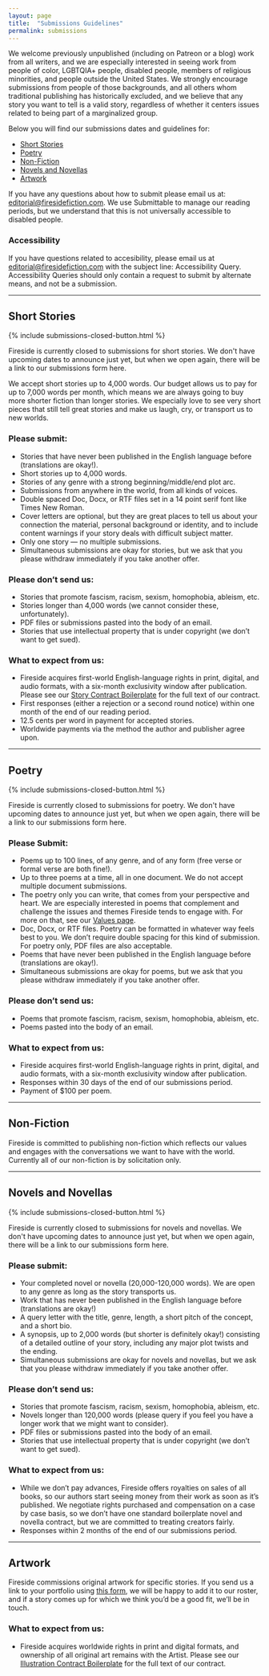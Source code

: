 ```yaml
---
layout: page
title:  "Submissions Guidelines"
permalink: submissions
---
```


We welcome previously unpublished (including on Patreon or a blog) work from all writers, and we are especially interested in seeing work from people of color, LGBTQIA+ people, disabled people, members of religious minorities, and people outside the United States. We strongly encourage submissions from people of those backgrounds, and all others whom traditional publishing has historically excluded, and we believe that any story you want to tell is a valid story, regardless of whether it centers issues related to being part of a marginalized group.

Below you will find our submissions dates and guidelines for:
- [Short Stories](#short-stories)
- [Poetry](#poetry)
- [Non-Fiction](#non-fiction)
- [Novels and Novellas](#novels-and-novellas)
- [Artwork](#artwork)

If you have any questions about how to submit please email us at: [editorial@firesidefiction.com](mailto:editorial@firesidefiction.com). We use Submittable to manage our reading periods, but we understand that this is not universally accessible to disabled people.

### Accessibility
If you have questions related to accesibility, please email us at [editorial@firesidefiction.com](mailto:editorial@firesidefiction.com) with the subject line: Accessibility Query. Accessibility Queries should only contain a request to submit by alternate means, and not be a submission.

----

## Short Stories

{% include submissions-closed-button.html %}

Fireside is currently closed to submissions for short stories. We don't have upcoming dates to announce just yet, but when we open again, there will be a link to our submissions form here.

We accept short stories up to 4,000 words. Our budget allows us to pay for up to 7,000 words per month, which means we are always going to buy more shorter fiction than longer stories. We especially love to see very short pieces that still tell great stories and make us laugh, cry, or transport us to new worlds.

### Please submit:
- Stories that have never been published in the English language before (translations are okay!).
- Short stories up to 4,000 words.
- Stories of any genre with a strong beginning/middle/end plot arc.
- Submissions from anywhere in the world, from all kinds of voices.
- Double spaced Doc, Docx, or RTF files set in a 14 point serif font like Times New Roman.
- Cover letters are optional, but they are great places to tell us about your connection the material, personal background or identity, and to include content warnings if your story deals with difficult subject matter.
- Only one story — no multiple submissions.
- Simultaneous submissions are okay for stories, but we ask that you please withdraw immediately if you take another offer.

### Please don’t send us:
- Stories that promote fascism, racism, sexism, homophobia, ableism, etc.
- Stories longer than 4,000 words (we cannot consider these, unfortunately).
- PDF files or submissions pasted into the body of an email.
- Stories that use intellectual property that is under copyright (we don’t want to get sued).

### What to expect from us:
- Fireside acquires first-world English-language rights in print, digital, and audio formats, with a six-month exclusivity window after publication. Please see our [Story Contract Boilerplate](https://firesidefiction.com/legal/story-contract-boilerplate) for the full text of our contract.
- First responses (either a rejection or a second round notice) within one month of the end of our reading period.
- 12.5 cents per word in payment for accepted stories.
- Worldwide payments via the method the author and publisher agree upon.

----

## Poetry

{% include submissions-closed-button.html %}

Fireside is currently closed to submissions for poetry. We don't have upcoming dates to announce just yet, but when we open again, there will be a link to our submissions form here.

### Please Submit:
- Poems up to 100 lines, of any genre, and of any form (free verse or formal verse are both fine!).
- Up to three poems at a time, all in one document. We do not accept multiple document submissions.
- The poetry only you can write, that comes from your perspective and heart. We are especially interested in poems that complement and challenge the issues and themes Fireside tends to engage with. For more on that, see our [Values page](https://firesidefiction.com/values).
- Doc, Docx, or RTF files. Poetry can be formatted in whatever way feels best to you. We don’t require double spacing for this kind of submission. For poetry only, PDF files are also acceptable.
- Poems that have never been published in the English language before (translations are okay!).
- Simultaneous submissions are okay for poems, but we ask that you please withdraw immediately if you take another offer.

### Please don’t send us:
- Poems that promote fascism, racism, sexism, homophobia, ableism, etc.
- Poems pasted into the body of an email.

### What to expect from us:
- Fireside acquires first-world English-language rights in print, digital, and audio formats, with a six-month exclusivity window after publication.
- Responses within 30 days of the end of our submissions period.
- Payment of $100 per poem.

----

## Non-Fiction
Fireside is committed to publishing non-fiction which reflects our values and engages with the conversations we want to have with the world. Currently all of our non-fiction is by solicitation only.

----

## Novels and Novellas

{% include submissions-closed-button.html %}

Fireside is currently closed to submissions for novels and novellas. We don't have upcoming dates to announce just yet, but when we open again, there will be a link to our submissions form here.

### Please submit:
- Your completed novel or novella (20,000-120,000 words). We are open to any genre as long as the story transports us.
- Work that has never been published in the English language before (translations are okay!)
- A query letter with the title, genre, length, a short pitch of the concept, and a short bio.
- A synopsis, up to 2,000 words (but shorter is definitely okay!) consisting of a detailed outline of your story, including any major plot twists and the ending.
- Simultaneous submissions are okay for novels and novellas, but we ask that you please withdraw immediately if you take another offer.

### Please don’t send us:
- Stories that promote fascism, racism, sexism, homophobia, ableism, etc.
- Novels longer than 120,000 words (please query if you feel you have a longer work that we might want to consider).
- PDF files or submissions pasted into the body of an email.
- Stories that use intellectual property that is under copyright (we don’t want to get sued).

### What to expect from us:
- While we don’t pay advances, Fireside offers royalties on sales of all books, so our authors start seeing money from their work as soon as it’s published. We negotiate rights purchased and compensation on a case by case basis, so we don’t have one standard boilerplate novel and novella contract, but we are committed to treating creators fairly.
- Responses within 2 months of the end of our submissions period.


----

## Artwork
Fireside commissions original artwork for specific stories. If you send us a link to your portfolio using [this form](https://airtable.com/shrHIocwQiPakQgkT), we will be happy to add it to our roster, and if a story comes up for which we think you’d be a good fit, we’ll be in touch.

### What to expect from us:
- Fireside acquires worldwide rights in print and digital formats, and ownership of all original art remains with the Artist. Please see our [Illustration Contract Boilerplate](https://firesidefiction.com/legal/illustration-contract-boilerplate) for the full text of our contract.
